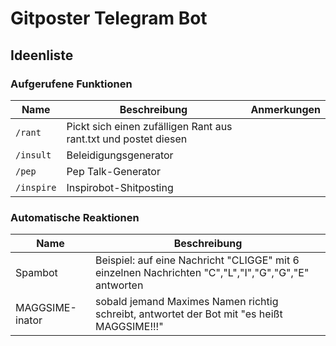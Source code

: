 # Gitposter Telegram Bot
       
## Ideenliste

### Aufgerufene Funktionen
| Name | Beschreibung | Anmerkungen
|---|---|---|
| `/rant` | Pickt sich einen zufälligen Rant aus rant.txt und postet diesen | |
| `/insult` | Beleidigungsgenerator |  |
| `/pep` | Pep Talk-Generator | |
| `/inspire` | Inspirobot-Shitposting | |

### Automatische Reaktionen
| Name | Beschreibung |
|---|---|
| Spambot | Beispiel: auf eine Nachricht "CLIGGE" mit 6 einzelnen Nachrichten "C","L","I","G","G","E" antworten |
| MAGGSIME-inator | sobald jemand Maximes Namen richtig schreibt, antwortet der Bot mit "es heißt MAGGSIME!!!" |